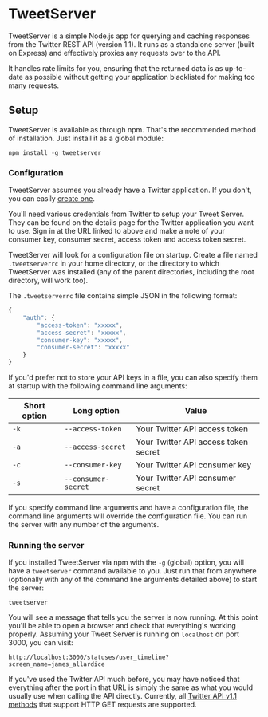 # TweetServer

TweetServer is a simple Node.js app for querying and caching responses from the Twitter REST API (version 1.1). It runs as a standalone server (built on Express) and effectively proxies any requests over to the API.

It handles rate limits for you, ensuring that the returned data is as up-to-date as possible without getting your application blacklisted for making too many requests.

## Setup

TweetServer is available as through npm. That's the recommended method of installation. Just install it as a global module:

    npm install -g tweetserver
    
### Configuration

TweetServer assumes you already have a Twitter application. If you don't, you can easily [create one](https://dev.twitter.com/apps).

You'll need various credentials from Twitter to setup your Tweet Server. They can be found on the details page for the Twitter application you want to use. Sign in at the URL linked to above and make a note of your consumer key, consumer secret, access token and access token secret.

TweetServer will look for a configuration file on startup. Create a file named `.tweetserverrc` in your home directory, or the directory to which TweetServer was installed (any of the parent directories, including the root directory, will work too).

The `.tweetserverrc` file contains simple JSON in the following format:

```javascript
{
    "auth": {
        "access-token": "xxxxx",
        "access-secret": "xxxxx",
        "consumer-key": "xxxxx",
        "consumer-secret": "xxxxx"
    }
}
```

If you'd prefer not to store your API keys in a file, you can also specify them at startup with the following command line arguments:

| Short option  | Long option         | Value                                 |
| ------------- |---------------------| --------------------------------------|
| `-k`          | `--access-token`    | Your Twitter API access token         |
| `-a`          | `--access-secret`   | Your Twitter API access token secret  |
| `-c`          | `--consumer-key`    | Your Twitter API consumer key         |
| `-s`          | `--consumer-secret` | Your Twitter API consumer secret      |

If you specify command line arguments and have a configuration file, the command line arguments will override the configuration file. You can run the server with any number of the arguments.

### Running the server

If you installed TweetServer via npm with the `-g` (global) option, you will have a `tweetserver` command available to you. Just run that from anywhere (optionally with any of the command line arguments detailed above) to start the server:

    tweetserver
    
You will see a message that tells you the server is now running. At this point you'll be able to open a browser and check that everything's working properly. Assuming your Tweet Server is running on `localhost` on port 3000, you can visit:

    http://localhost:3000/statuses/user_timeline?screen_name=james_allardice
    
If you've used the Twitter API much before, you may have noticed that everything after the port in that URL is simply the same as what you would usually use when calling the API directly. Currently, all [Twitter API v1.1 methods](https://dev.twitter.com/docs/api/1.1) that support HTTP GET requests are supported.
